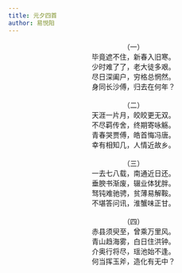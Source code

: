 ```yaml
---
title: 元夕四首
author: 易悦阳
---
```

<center>（一）</center>
<center>毕竟遮不住，新春入旧寒。</center>
<center>少时难了了，老大徒多艰。</center>
<center>尽日深阖户，穷格总惘然。</center>
<center>身同长沙傅，归去在何年？</center>
&nbsp;

<center>（二）</center>
<center>天涯一片月，皎皎更无双。</center>
<center>不尽羁传舍，终期寄咏觞。</center>
<center>青春哭贾傅，皓首悔冯唐。</center>
<center>幸有相知几，人情近故乡。</center>
&nbsp;

<center>（三）</center>
<center>一去七八载，南通近日还。</center>
<center>垂腴书渐废，辍业体犹胖。</center>
<center>驽钝难驰骋，贫薄易解鞍。</center>
<center>不堪答问讯，淮蟹味正甘。</center>
&nbsp;

<center>（四）</center>
<center>赤县须臾至，曾乘万里风。</center>
<center>青山趋海雾，白日住洪钟。</center>
<center>介奥行将尽，瑶池始不逢。</center>
<center>何当挥玉斧，造化有无中？</center>
&nbsp;

